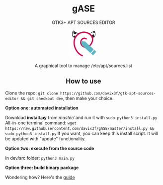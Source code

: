 <h1 align="center"> gASE </h1>
<p align="center"> GTK3+ APT SOURCES EDITOR<br> </p>
<p align="center">
  <img src="https://github.com/davix3f/gASE/raw/dev/src/content/icon.png" alt="Super cow powers" width="18%" heigth="18%">
</p>
<p align="center"> A graphical tool to manage /etc/apt/sources.list </p>

<h2 align="center"> How to use </h2>

Clone the repo: `git clone https://github.com/davix3f/gtk-apt-sources-editor && git checkout dev`, then make your choice.

**Option one: automated installation**

Download **install.py** from *master/* and run it with `sudo python3 install.py`
All-in-one terminal command: `wget https://raw.githubusercontent.com/davix3f/gASE/master/install.py && sudo python3 install.py`
If you want, you can keep this install script. It will be updated with "update" functionality.

**Option two: execute from the source code**

In dev/src folder: `python3 main.py`

**Option three: build binary package**

Wondering how? Here's the [guide](https://github.com/davix3f/gtk-apt-sources-editor/blob/dev/src/C_SRC/BUILD_GUIDE.md)
